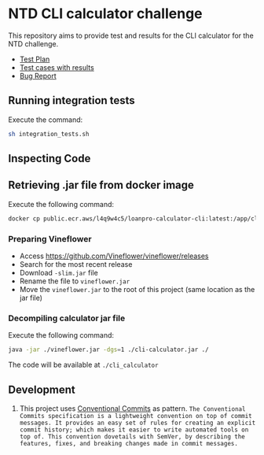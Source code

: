 # NTD CLI calculator challenge
This repository aims to provide test and results for the CLI calculator for the NTD challenge.

- [Test Plan](test-plan.md)
- [Test cases with results](test_cases_with_results.xlsx)
- [Bug Report](bug-report.pdf)

## Running integration tests
Execute the command:
```sh
sh integration_tests.sh
```

## Inspecting Code

## Retrieving .jar file from docker image
Execute the following command:
```sh
docker cp public.ecr.aws/l4q9w4c5/loanpro-calculator-cli:latest:/app/cli-calculator.jar - > ./
```

### Preparing Vineflower
- Access https://github.com/Vineflower/vineflower/releases
- Search for the most recent release
- Download `-slim.jar` file
- Rename the file to `vineflower.jar`
- Move the `vineflower.jar` to the root of this project (same location as the jar file)

### Decompiling calculator jar file
Execute the following command:
```sh
java -jar ./vineflower.jar -dgs=1 ./cli-calculator.jar ./
```

The code will be available at `./cli_calculator`

## Development
1. This project uses [Conventional Commits](https://www.conventionalcommits.org/) as pattern.
`The Conventional Commits specification is a lightweight convention on top of commit messages. It provides an easy set of rules for creating an explicit commit history; which makes it easier to write automated tools on top of. This convention dovetails with SemVer, by describing the features, fixes, and breaking changes made in commit messages.`

